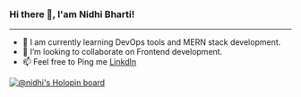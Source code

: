 ### Hi there 👋, I'am Nidhi Bharti!
-------------------------------------------------------------------------------------------------------------------------------------------------------------------------
* 🔭 I am currently learning DevOps tools and MERN stack development.
* 👯 I’m looking to collaborate on Frontend development.
* 📫 Feel free to Ping me [LinkdIn](https://www.linkedin.com/in/nidhi-bharti-7643a2193/)


<!--
**Nidhi-Bharti2407/Nidhi-Bharti2407** is a ✨ _special_ ✨ repository because its `README.md` (this file) appears on your GitHub profile.

Here are some ideas to get you started:

- 🔭 I’m currently working on ...
- 🌱 I’m currently learning ...
- 👯 I’m looking to collaborate on ...
- 🤔 I’m looking for help with ...
- 💬 Ask me about ...
- 📫 How to reach me: ...
- 😄 Pronouns: ...
- ⚡ Fun fact: ...
-->
[![@nidhi's Holopin board](https://holopin.me/nidhi)](https://holopin.io/@nidhi)
